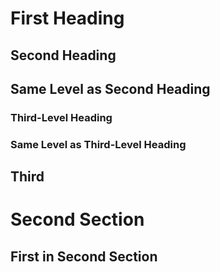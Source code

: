 
# First Heading


## Second Heading

## Same Level as Second Heading

### Third-Level Heading

### Same Level as Third-Level Heading

## Third

# Second Section

## First in Second Section



